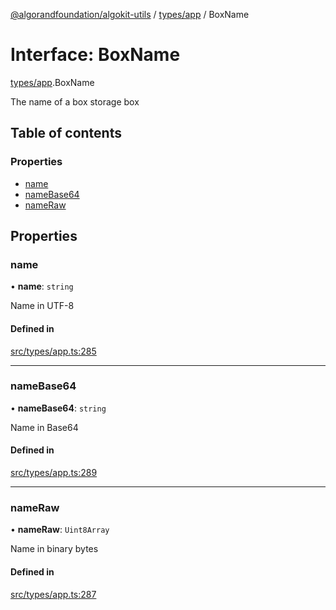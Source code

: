 [@algorandfoundation/algokit-utils](../README.md) / [types/app](../modules/types_app.md) / BoxName

# Interface: BoxName

[types/app](../modules/types_app.md).BoxName

The name of a box storage box

## Table of contents

### Properties

- [name](types_app.BoxName.md#name)
- [nameBase64](types_app.BoxName.md#namebase64)
- [nameRaw](types_app.BoxName.md#nameraw)

## Properties

### name

• **name**: `string`

Name in UTF-8

#### Defined in

[src/types/app.ts:285](https://github.com/algorandfoundation/algokit-utils-ts/blob/main/src/types/app.ts#L285)

___

### nameBase64

• **nameBase64**: `string`

Name in Base64

#### Defined in

[src/types/app.ts:289](https://github.com/algorandfoundation/algokit-utils-ts/blob/main/src/types/app.ts#L289)

___

### nameRaw

• **nameRaw**: `Uint8Array`

Name in binary bytes

#### Defined in

[src/types/app.ts:287](https://github.com/algorandfoundation/algokit-utils-ts/blob/main/src/types/app.ts#L287)
